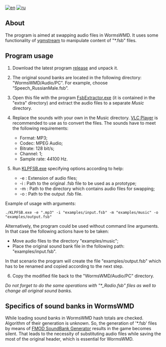 
[![en](https://img.shields.io/badge/lang-en-red.svg)](https://github.com/Qinterfly/KLPFSB/blob/master/README.md)
[![ru](https://img.shields.io/badge/lang-ru-green.svg)](https://github.com/Qinterfly/KLPFSB/blob/master/README.ru.md)

## About
The program is aimed at swapping audio files in WormsWMD. It uses some functionality of [vgmstream](https://github.com/vgmstream/vgmstream/tree/master) to manipulate content of "*.fsb" files.

## Program usage
1. Download the latest program [release](https://github.com/Qinterfly/KLPFSB/releases/tag/v.0.0.1) and unpack it.
2. The original sound banks are located in the following directory: "WormsWMD/Audio/PC". For example, choose “Speech_RussianMale.fsb”.
3. Open this file with the program [FsbExtractor.exe](http://www.aezay.dk/aezay/fsbextractor/) (it is contained in the "extra" directory) and extract the audio files to a separate *Music* directory.
4. Replace the sounds with your own in the Music directory. [VLC Player](https://www.videolan.org/vlc/) is recommended to use as to convert the files. The sounds have to meet the following requirements:
	* Format: MP3;
	* Codec: MPEG Audio;
	* Bitrate: 128 bit/s;
	* Channel: 1;
	* Sample rate: 44100 Hz.

5. Run [KLPFSB.exe](KLPFSB.exe) specifying options according to help:
	- -e : Extension of audio files;
	- -i : Path to the original .fsb file to be used as a prototype;
	- -m : Path to the directory which contains audio files for swapping;
	- -o : Path to the output .fsb file.

Example of usage with arguments:
	
	./KLPFSB.exe -e ".mp3" -i "examples/input.fsb" -m "examples/music" -o "examples/output.fsb"
	
Alternatively, the program could be used without command line arguments. In that case the following actions have to be taken:
* Move audio files to the directory "examples/music";
* Place the original sound bank file in the following path: "examples/input.fsb".

In that scenario the program will create the file "examples/output.fsb" which has to be renamed and copied according to the next step.
	
6. Copy the modified file back to the "WormsWMD/Audio/PC" directory.

*Do not forget to do the same operations with "\*_Radio.fsb" files as well to change all original sound banks.*

## Specifics of sound banks in WormsWMD
While loading sound banks in WormsWMD hash totals are checked. Algorithm of their generation is unknown. So, the generation of '\*.fsb' files by means of [FMOD SoundBank Generator](https://www.fmod.com/) results in the game becomes silent. That leads to the necessity of substituting audio files while saving the most of the original header, which is essential for WormsWMD.